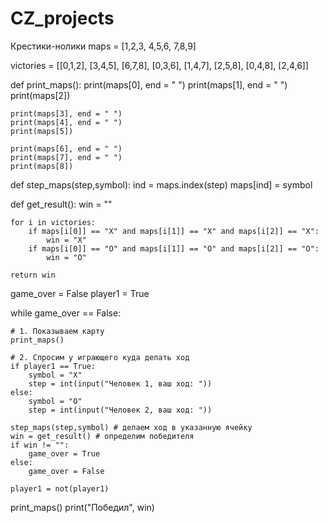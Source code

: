 # CZ_projects
Крестики-нолики
maps = [1,2,3,
        4,5,6,
        7,8,9]
 
victories = [[0,1,2],
             [3,4,5],
             [6,7,8],
             [0,3,6],
             [1,4,7],
             [2,5,8],
             [0,4,8],
             [2,4,6]]
 
def print_maps():
    print(maps[0], end = " ")
    print(maps[1], end = " ")
    print(maps[2])
 
    print(maps[3], end = " ")
    print(maps[4], end = " ")
    print(maps[5])
 
    print(maps[6], end = " ")
    print(maps[7], end = " ")
    print(maps[8])    
 
def step_maps(step,symbol):
    ind = maps.index(step)
    maps[ind] = symbol
 
def get_result():
    win = ""
 
    for i in victories:
        if maps[i[0]] == "X" and maps[i[1]] == "X" and maps[i[2]] == "X":
            win = "X"
        if maps[i[0]] == "O" and maps[i[1]] == "O" and maps[i[2]] == "O":
            win = "O"   
             
    return win
 
game_over = False
player1 = True
 
while game_over == False:
 
    # 1. Показываем карту
    print_maps()
 
    # 2. Спросим у играющего куда делать ход
    if player1 == True:
        symbol = "X"
        step = int(input("Человек 1, ваш ход: "))
    else:
        symbol = "O"
        step = int(input("Человек 2, ваш ход: "))
 
    step_maps(step,symbol) # делаем ход в указанную ячейку
    win = get_result() # определим победителя
    if win != "":
        game_over = True
    else:
        game_over = False
 
    player1 = not(player1)        
 
print_maps()
print("Победил", win)
